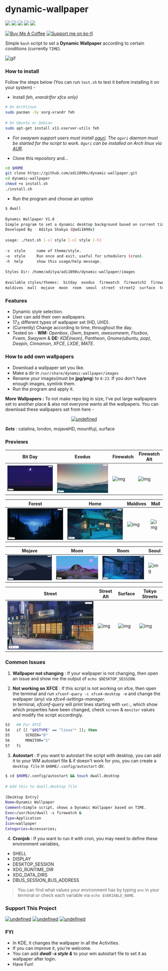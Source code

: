 # dynamic-wallpaper

<p align="left">
  <img src="https://img.shields.io/badge/Maintained%3F-Yes-blueviolet?style=flat-square">
  <img src="https://img.shields.io/github/license/adi1090x/dynamic-wallpaper?style=flat-square">
  <img src="https://img.shields.io/github/stars/adi1090x/dynamic-wallpaper?color=red&style=flat-square">
  <img src="https://img.shields.io/github/forks/adi1090x/dynamic-wallpaper?style=flat-square">
  <img src="https://img.shields.io/github/issues/adi1090x/dynamic-wallpaper?style=flat-square">
</p>

<p align="left">
<a href="https://www.buymeacoffee.com/adi1090x"><img src="https://raw.githubusercontent.com/adi1090x/files/master/other/bmac.png" alt="Buy Me A Coffee"></a>
<a href="https://ko-fi.com/adi1090x"><img src="https://raw.githubusercontent.com/adi1090x/files/master/other/kofi.png" alt="Support me on ko-fi"></a>
</p>

Simple `bash` script to set a **Dynamic Wallpaper** according to certain conditions (currently `TIME`).

![gif](https://raw.githubusercontent.com/adi1090x/files/master/dynamic-wallpaper/firewatch.gif) <br />

### How to install
Follow the steps below (You can run `test.sh` to test it before installing it on your system) -

+ Install *feh*, *xrandr(for xfce only)*  
```bash
# On Archlinux
sudo pacman -Sy xorg-xrandr feh

# On Ubuntu or Debian
sudo apt-get install x11-xserver-utils feh
```

+ *For swaywm support users must install [oguri](https://github.com/vilhalmer/oguri). The `oguri` daemon must be started for the script to work. `Oguri` can be installed on Arch linux via [AUR](https://aur.archlinux.org/packages/oguri-git/).*

+ Clone this repository and...
```bash
cd $HOME
git clone https://github.com/adi1090x/dynamic-wallpaper.git
cd dynamic-wallpaper
chmod +x install.sh
./install.sh
```

+ Run the program and choose an option
```bash
$ dwall

Dynamic Wallpaper V1.0
Simple program to set a dynamic desktop background based on current time.
Developed By - Aditya Shakya (@adi1090x)

usage: ./test.sh [-s] style [-o] style [-h]

-s  style     name of theme/style.
-o  style     Run once and exit, useful for schedulers (cron).
-h  help      show this usage/help message.

Styles Dir: /home/aditya/adi1090x/dynamic-wallpaper/images

Available styles/themes:  bitday  exodus  firewatch  firewatch2  firewatch3  forest  home
maldives  mall  mojave  moon  room  seoul  street  street2  surface  tokyostreet  
```

### Features

+ Dynamic style selection.
+ User can add their own wallpapers.
+ 17[+](https://github.com/adi1090x/files/tree/master/dynamic-wallpaper/wallpapers) different types of wallpaper set (HD, UHD).
+ (Currently) Change according to time, throughout the day.
+ Tested on - **WM:** *Openbox*, *i3wm*, *bspwm*, *awesomewm*, *Fluxbox*, *Fvwm*, *Swaywm* & **DE:** *KDE(neon)*, *Pantheon*, *Gnome(ubuntu, pop)*, *Deepin*, *Cinnamon*, *XFCE*, *LXDE*, *MATE*.

### How to add own wallpapers

+ Download a wallpaper set you like.
+ Make a dir in `/usr/share/dynamic-wallpaper/images`
+ Rename your images(must be **jpg/png**) to `0-23`. If you don't have enough images, symlink them.
+ Run the program and apply it.

**More Wallpapers :** To not make repo big in size, I've put large wallpapers set to another place & also not everyone wants all the wallpapers. You can download these wallpapers set from here - 
<p align="center">
  <a href="https://github.com/adi1090x/files/tree/master/dynamic-wallpaper/wallpapers"><img alt="undefined" src="https://img.shields.io/badge/Download-Here-blue?style=for-the-badge&logo=github"></a>
</p>

***Sets*** : catalina, london, mojaveHD, mountfuji, surface

### Previews

|Bit Day|Exodus|Firewatch|Firewatch Alt|
|--|--|--|--|
|![img](https://raw.githubusercontent.com/adi1090x/files/master/dynamic-wallpaper/bitday.gif)|![img](https://raw.githubusercontent.com/adi1090x/files/master/dynamic-wallpaper/exodus.gif)|![img](https://raw.githubusercontent.com/adi1090x/files/master/dynamic-wallpaper/firewatch.gif)|![img](https://raw.githubusercontent.com/adi1090x/files/master/dynamic-wallpaper/firewatch3.gif)|

|Forest|Home|Maldives|Mall|
|--|--|--|--|
|![img](https://raw.githubusercontent.com/adi1090x/files/master/dynamic-wallpaper/forest.gif)|![img](https://raw.githubusercontent.com/adi1090x/files/master/dynamic-wallpaper/home.gif)|![img](https://raw.githubusercontent.com/adi1090x/files/master/dynamic-wallpaper/maldives.gif)|![img](https://raw.githubusercontent.com/adi1090x/files/master/dynamic-wallpaper/mall.gif)|

|Mojave|Moon|Room|Seoul|
|--|--|--|--|
|![img](https://raw.githubusercontent.com/adi1090x/files/master/dynamic-wallpaper/mojave.gif)|![img](https://raw.githubusercontent.com/adi1090x/files/master/dynamic-wallpaper/moon.gif)|![img](https://raw.githubusercontent.com/adi1090x/files/master/dynamic-wallpaper/room.gif)|![img](https://raw.githubusercontent.com/adi1090x/files/master/dynamic-wallpaper/seoul.gif)|

|Street|Street Alt|Surface|Tokyo Streets|
|--|--|--|--|
|![img](https://raw.githubusercontent.com/adi1090x/files/master/dynamic-wallpaper/street.gif)|![img](https://raw.githubusercontent.com/adi1090x/files/master/dynamic-wallpaper/street2.gif)|![img](https://raw.githubusercontent.com/adi1090x/files/master/dynamic-wallpaper/surface.gif)|![img](https://raw.githubusercontent.com/adi1090x/files/master/dynamic-wallpaper/tokyostreet.gif)|

### Common Issues

1. **Wallpaper not changing** : If your wallpaper is not changing, then open an issue and show me the output of `echo $DESKTOP_SESSION`.

2. **Not working on XFCE** : If this script is not working on xfce, then open the terminal and run `xfconf-query -c xfce4-desktop -m` and change the wallpaper (any) via *xfce4-settings-manager*. <br />
In terminal, *xfconf-query* will print lines starting with `set:`, which show which properties have been changed, check `screen` & `monitor` values and modify the script accordingly.
```bash
53   ## For XFCE
54   if [[ "$OSTYPE" == "linux"* ]]; then
55   	 SCREEN="0"
56       MONITOR="1"
57   fi

```

3. **Autostart** : If you want to autostart the script with desktop, you can add it to your WM autostart file & if doesn't work for you, you can create a `desktop file` in `$HOME/.config/autostart` dir.
```bash
$ cd $HOME/.config/autostart && touch dwall.desktop

# Add this to dwall.desktop file

[Desktop Entry]
Name=Dynamic Wallpaper
Comment=Simple script, shows a Dynamic Wallpaper based on TIME.
Exec=/usr/bin/dwall -s firewatch &
Type=Application
Icon=wallpaper
Categories=Accessories;
```

4. **Cronjob** : If you want to run it with cron, you may need to define these environment variables, 

+ SHELL
+ DISPLAY
+ DESKTOP_SESSION
+ XDG_RUNTIME_DIR
+ XDG_DATA_DIRS
+ DBUS_SESSION_BUS_ADDRESS

> You can find what values your environment has by typing `env` in your terminal or check each variable via `echo $VARIABLE_NAME`.

### Support This Project
<p align="left">
<a href="https://www.paypal.me/adi1090x" target="_blank"><img alt="undefined" src="https://img.shields.io/badge/paypal-adi1090x-blue?style=for-the-badge&logo=paypal"></a>
<a href="https://www.buymeacoffee.com/adi1090x" target="_blank"><img alt="undefined" src="https://img.shields.io/badge/BuyMeAcoffee-adi1090x-orange?style=for-the-badge&logo=buy-me-a-coffee"></a>  
<a href="https://ko-fi.com/adi1090x" target="_blank"><img alt="undefined" src="https://img.shields.io/badge/KoFi-adi1090x-red?style=for-the-badge&logo=ko-fi"></a>  
</p>

### FYI

+ In KDE, it changes the wallpaper in all the Activities.
+ If you can improve it, you're welcome.
+ You can add ***dwall -s style &*** to your wm autostart file to set it as wallpaper after login.
+ Have Fun!
